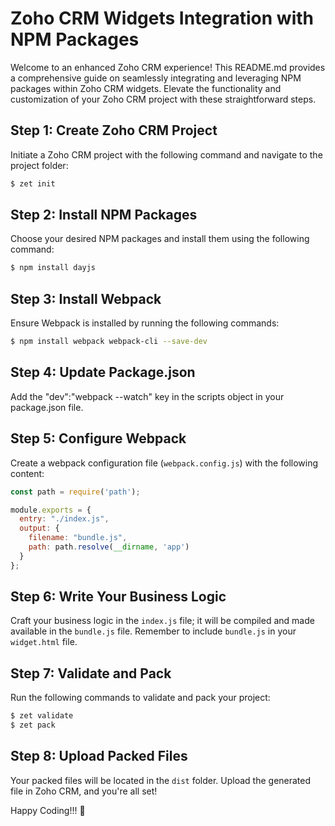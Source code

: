 # Zoho CRM Widgets Integration with NPM Packages

Welcome to an enhanced Zoho CRM experience! This README.md provides a comprehensive guide on seamlessly integrating and leveraging NPM packages within Zoho CRM widgets. Elevate the functionality and customization of your Zoho CRM project with these straightforward steps.

## Step 1: Create Zoho CRM Project

Initiate a Zoho CRM project with the following command and navigate to the project folder:

```bash
$ zet init
```

## Step 2: Install NPM Packages

Choose your desired NPM packages and install them using the following command:

```bash
$ npm install dayjs
```

## Step 3: Install Webpack

Ensure Webpack is installed by running the following commands:

```bash
$ npm install webpack webpack-cli --save-dev
```

## Step 4: Update Package.json

Add the "dev":"webpack --watch" key in the scripts object in your package.json file.

## Step 5: Configure Webpack

Create a webpack configuration file (`webpack.config.js`) with the following content:

```javascript
const path = require('path');

module.exports = {
  entry: "./index.js",
  output: {
    filename: "bundle.js",
    path: path.resolve(__dirname, 'app')
  }
};
```

## Step 6: Write Your Business Logic

Craft your business logic in the `index.js` file; it will be compiled and made available in the `bundle.js` file. Remember to include `bundle.js` in your `widget.html` file.

## Step 7: Validate and Pack

Run the following commands to validate and pack your project:

```bash
$ zet validate
$ zet pack
```

## Step 8: Upload Packed Files

Your packed files will be located in the `dist` folder. Upload the generated file in Zoho CRM, and you're all set!

Happy Coding!!! 🚀
